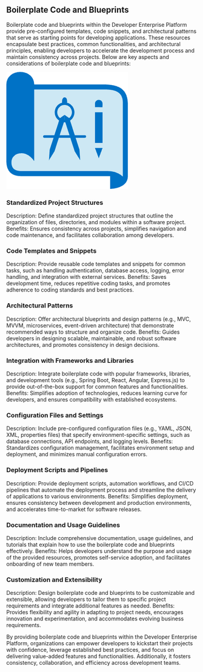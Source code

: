 ## Boilerplate Code and Blueprints

Boilerplate code and blueprints within the Developer Enterprise Platform provide pre-configured templates, code snippets, and architectural patterns that serve as starting points for developing applications. These resources encapsulate best practices, common functionalities, and architectural principles, enabling developers to accelerate the development process and maintain consistency across projects. Below are key aspects and considerations of boilerplate code and blueprints:

![Blueprints](./images/Blueprints.png)

### Standardized Project Structures

Description: Define standardized project structures that outline the organization of files, directories, and modules within a software project.
Benefits: Ensures consistency across projects, simplifies navigation and code maintenance, and facilitates collaboration among developers.

### Code Templates and Snippets

Description: Provide reusable code templates and snippets for common tasks, such as handling authentication, database access, logging, error handling, and integration with external services.
Benefits: Saves development time, reduces repetitive coding tasks, and promotes adherence to coding standards and best practices.

### Architectural Patterns

Description: Offer architectural blueprints and design patterns (e.g., MVC, MVVM, microservices, event-driven architecture) that demonstrate recommended ways to structure and organize code.
Benefits: Guides developers in designing scalable, maintainable, and robust software architectures, and promotes consistency in design decisions.

### Integration with Frameworks and Libraries

Description: Integrate boilerplate code with popular frameworks, libraries, and development tools (e.g., Spring Boot, React, Angular, Express.js) to provide out-of-the-box support for common features and functionalities.
Benefits: Simplifies adoption of technologies, reduces learning curve for developers, and ensures compatibility with established ecosystems.

### Configuration Files and Settings

Description: Include pre-configured configuration files (e.g., YAML, JSON, XML, properties files) that specify environment-specific settings, such as database connections, API endpoints, and logging levels.
Benefits: Standardizes configuration management, facilitates environment setup and deployment, and minimizes manual configuration errors.

### Deployment Scripts and Pipelines

Description: Provide deployment scripts, automation workflows, and CI/CD pipelines that automate the deployment process and streamline the delivery of applications to various environments.
Benefits: Simplifies deployment, ensures consistency between development and production environments, and accelerates time-to-market for software releases.

### Documentation and Usage Guidelines

Description: Include comprehensive documentation, usage guidelines, and tutorials that explain how to use the boilerplate code and blueprints effectively.
Benefits: Helps developers understand the purpose and usage of the provided resources, promotes self-service adoption, and facilitates onboarding of new team members.

### Customization and Extensibility

Description: Design boilerplate code and blueprints to be customizable and extensible, allowing developers to tailor them to specific project requirements and integrate additional features as needed.
Benefits: Provides flexibility and agility in adapting to project needs, encourages innovation and experimentation, and accommodates evolving business requirements.

By providing boilerplate code and blueprints within the Developer Enterprise Platform, organizations can empower developers to kickstart their projects with confidence, leverage established best practices, and focus on delivering value-added features and functionalities. Additionally, it fosters consistency, collaboration, and efficiency across development teams.